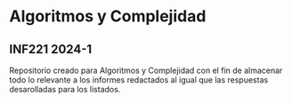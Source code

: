 # Algoritmos y Complejidad
## INF221 2024-1
Repositorio creado para Algoritmos y Complejidad con el fin de almacenar todo lo relevante a los informes redactados al igual que las respuestas desarolladas para los listados.
